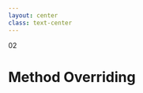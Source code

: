 ```yaml
---
layout: center
class: text-center
---
```


<span class='text-6xl font-extrabold color-orange p-4 border border-solid border-orange rounded-lg'>
02
</span>

<h1 class='font-bold mt-12'>
Method Overriding
</h1>
